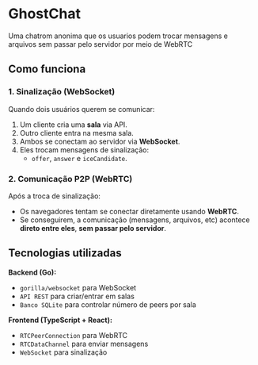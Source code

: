 # GhostChat

Uma chatrom anonima que os usuarios podem trocar mensagens e arquivos sem passar pelo servidor por meio de WebRTC

## Como funciona

### 1. Sinalização (WebSocket)

Quando dois usuários querem se comunicar:

1. Um cliente cria uma **sala** via API.
2. Outro cliente entra na mesma sala.
3. Ambos se conectam ao servidor via **WebSocket**.
4. Eles trocam mensagens de sinalização:
    - `offer`, `answer` e `iceCandidate`.

### 2. Comunicação P2P (WebRTC)

Após a troca de sinalização:

-   Os navegadores tentam se conectar diretamente usando **WebRTC**.
-   Se conseguirem, a comunicação (mensagens, arquivos, etc) acontece **direto entre eles**, **sem passar pelo servidor**.

## Tecnologias utilizadas

**Backend (Go):**

-   `gorilla/websocket` para WebSocket
-   `API REST` para criar/entrar em salas
-   `Banco SQLite` para controlar número de peers por sala

**Frontend (TypeScript + React):**

-   `RTCPeerConnection` para WebRTC
-   `RTCDataChannel` para enviar mensagens
-   `WebSocket` para sinalização
